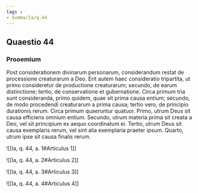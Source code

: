 ```yaml
---
tags : 
- Summa/Ia/q.44
---
```


## Quaestio 44

### Prooemium

Post considerationem divinarum personarum, considerandum restat de processione creaturarum a Deo. Erit autem haec consideratio tripartita, ut primo consideretur de productione creaturarum; secundo, de earum distinctione; tertio, de conservatione et gubernatione. Circa primum tria sunt consideranda, primo quidem, quae sit prima causa entium; secundo, de modo procedendi creaturarum a prima causa; tertio vero, de principio durationis rerum. Circa primum quaeruntur quatuor. Primo, utrum Deus sit causa efficiens omnium entium. Secundo, utrum materia prima sit creata a Deo, vel sit principium ex aequo coordinatum ei. Tertio, utrum Deus sit causa exemplaris rerum, vel sint alia exemplaria praeter ipsum. Quarto, utrum ipse sit causa finalis rerum.

![[Ia, q. 44, a. 1#Articulus 1]]

![[Ia, q. 44, a. 2#Articulus 2]]

![[Ia, q. 44, a. 3#Articulus 3]]

![[Ia, q. 44, a. 4#Articulus 4]]


